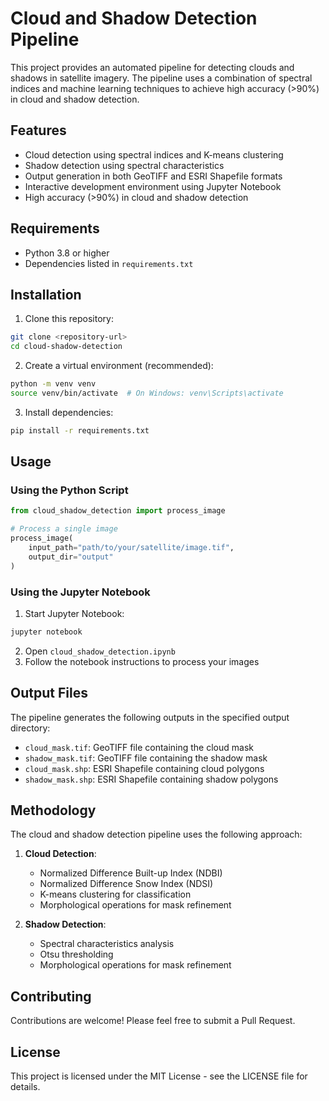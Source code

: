 # Cloud and Shadow Detection Pipeline

This project provides an automated pipeline for detecting clouds and shadows in satellite imagery. The pipeline uses a combination of spectral indices and machine learning techniques to achieve high accuracy (>90%) in cloud and shadow detection.

## Features

- Cloud detection using spectral indices and K-means clustering
- Shadow detection using spectral characteristics
- Output generation in both GeoTIFF and ESRI Shapefile formats
- Interactive development environment using Jupyter Notebook
- High accuracy (>90%) in cloud and shadow detection

## Requirements

- Python 3.8 or higher
- Dependencies listed in `requirements.txt`

## Installation

1. Clone this repository:
```bash
git clone <repository-url>
cd cloud-shadow-detection
```

2. Create a virtual environment (recommended):
```bash
python -m venv venv
source venv/bin/activate  # On Windows: venv\Scripts\activate
```

3. Install dependencies:
```bash
pip install -r requirements.txt
```

## Usage

### Using the Python Script

```python
from cloud_shadow_detection import process_image

# Process a single image
process_image(
    input_path="path/to/your/satellite/image.tif",
    output_dir="output"
)
```

### Using the Jupyter Notebook

1. Start Jupyter Notebook:
```bash
jupyter notebook
```

2. Open `cloud_shadow_detection.ipynb`
3. Follow the notebook instructions to process your images

## Output Files

The pipeline generates the following outputs in the specified output directory:

- `cloud_mask.tif`: GeoTIFF file containing the cloud mask
- `shadow_mask.tif`: GeoTIFF file containing the shadow mask
- `cloud_mask.shp`: ESRI Shapefile containing cloud polygons
- `shadow_mask.shp`: ESRI Shapefile containing shadow polygons

## Methodology

The cloud and shadow detection pipeline uses the following approach:

1. **Cloud Detection**:
   - Normalized Difference Built-up Index (NDBI)
   - Normalized Difference Snow Index (NDSI)
   - K-means clustering for classification
   - Morphological operations for mask refinement

2. **Shadow Detection**:
   - Spectral characteristics analysis
   - Otsu thresholding
   - Morphological operations for mask refinement

## Contributing

Contributions are welcome! Please feel free to submit a Pull Request.

## License

This project is licensed under the MIT License - see the LICENSE file for details. 